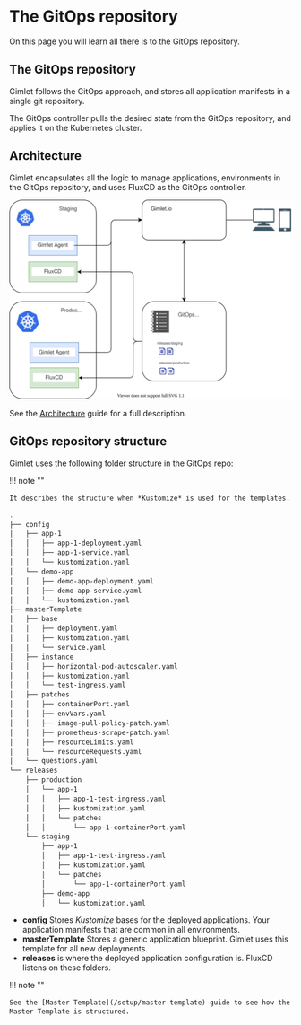 # The GitOps repository

On this page you will learn all there is to the GitOps repository.

## The GitOps repository

Gimlet follows the GitOps approach, and stores all application manifests in a single git repository.

The GitOps controller pulls the desired state from the GitOps repository, and applies it on the Kubernetes cluster.

## Architecture

Gimlet encapsulates all the logic to manage applications, environments in the GitOps repository, and uses FluxCD as the GitOps controller.

![Gimlet architecture](../concepts/architecture.svg)

See the [Architecture](/concepts/architecture) guide for a full description.

## GitOps repository structure

Gimlet uses the following folder structure in the GitOps repo:

!!! note ""

    It describes the structure when *Kustomize* is used for the templates.

```bash
.
├── config
│   ├── app-1
│   │   ├── app-1-deployment.yaml
│   │   ├── app-1-service.yaml
│   │   └── kustomization.yaml
│   └── demo-app
│   │   ├── demo-app-deployment.yaml
│   │   ├── demo-app-service.yaml
│   │   └── kustomization.yaml
├── masterTemplate
│   ├── base
│   │   ├── deployment.yaml
│   │   ├── kustomization.yaml
│   │   └── service.yaml
│   ├── instance
│   │   ├── horizontal-pod-autoscaler.yaml
│   │   ├── kustomization.yaml
│   │   └── test-ingress.yaml
│   ├── patches
│   │   ├── containerPort.yaml
│   │   ├── envVars.yaml
│   │   ├── image-pull-policy-patch.yaml
│   │   ├── prometheus-scrape-patch.yaml
│   │   ├── resourceLimits.yaml
│   │   └── resourceRequests.yaml
│   └── questions.yaml
└── releases
    ├── production
    │   └── app-1
    │   │   ├── app-1-test-ingress.yaml
    │   │   ├── kustomization.yaml
    │   │   └── patches
    │   │       └── app-1-containerPort.yaml
    └── staging
        ├── app-1
        │   ├── app-1-test-ingress.yaml
        │   ├── kustomization.yaml
        │   └── patches
        │       └── app-1-containerPort.yaml
        ├── demo-app
        │   └── kustomization.yaml
```

- **config** Stores *Kustomize* bases for the deployed applications. Your application manifests that are common in all environments.
- **masterTemplate** Stores a generic application blueprint. Gimlet uses this template for all new deployments.
- **releases** is where the deployed application configuration is. FluxCD listens on these folders.

!!! note ""

    See the [Master Template](/setup/master-template) guide to see how the Master Template is structured.

